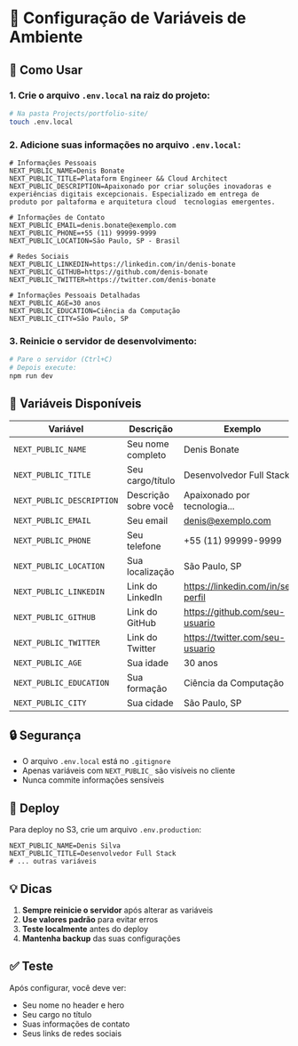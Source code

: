 # 🔧 Configuração de Variáveis de Ambiente

## 📝 Como Usar

### 1. Crie o arquivo `.env.local` na raiz do projeto:

```bash
# Na pasta Projects/portfolio-site/
touch .env.local
```

### 2. Adicione suas informações no arquivo `.env.local`:

```env
# Informações Pessoais
NEXT_PUBLIC_NAME=Denis Bonate
NEXT_PUBLIC_TITLE=Plataform Engineer && Cloud Architect
NEXT_PUBLIC_DESCRIPTION=Apaixonado por criar soluções inovadoras e experiências digitais excepcionais. Especializado em entrega de produto por paltaforma e arquitetura cloud  tecnologias emergentes.

# Informações de Contato
NEXT_PUBLIC_EMAIL=denis.bonate@exemplo.com
NEXT_PUBLIC_PHONE=+55 (11) 99999-9999
NEXT_PUBLIC_LOCATION=São Paulo, SP - Brasil

# Redes Sociais
NEXT_PUBLIC_LINKEDIN=https://linkedin.com/in/denis-bonate
NEXT_PUBLIC_GITHUB=https://github.com/denis-bonate
NEXT_PUBLIC_TWITTER=https://twitter.com/denis-bonate

# Informações Pessoais Detalhadas
NEXT_PUBLIC_AGE=30 anos
NEXT_PUBLIC_EDUCATION=Ciência da Computação
NEXT_PUBLIC_CITY=São Paulo, SP
```

### 3. Reinicie o servidor de desenvolvimento:

```bash
# Pare o servidor (Ctrl+C)
# Depois execute:
npm run dev
```

## 🎯 Variáveis Disponíveis

| Variável | Descrição | Exemplo |
|----------|-----------|---------|
| `NEXT_PUBLIC_NAME` | Seu nome completo | Denis Bonate |
| `NEXT_PUBLIC_TITLE` | Seu cargo/título | Desenvolvedor Full Stack |
| `NEXT_PUBLIC_DESCRIPTION` | Descrição sobre você | Apaixonado por tecnologia... |
| `NEXT_PUBLIC_EMAIL` | Seu email | denis@exemplo.com |
| `NEXT_PUBLIC_PHONE` | Seu telefone | +55 (11) 99999-9999 |
| `NEXT_PUBLIC_LOCATION` | Sua localização | São Paulo, SP |
| `NEXT_PUBLIC_LINKEDIN` | Link do LinkedIn | https://linkedin.com/in/seu-perfil |
| `NEXT_PUBLIC_GITHUB` | Link do GitHub | https://github.com/seu-usuario |
| `NEXT_PUBLIC_TWITTER` | Link do Twitter | https://twitter.com/seu-usuario |
| `NEXT_PUBLIC_AGE` | Sua idade | 30 anos |
| `NEXT_PUBLIC_EDUCATION` | Sua formação | Ciência da Computação |
| `NEXT_PUBLIC_CITY` | Sua cidade | São Paulo, SP |

## 🔒 Segurança

- O arquivo `.env.local` está no `.gitignore`
- Apenas variáveis com `NEXT_PUBLIC_` são visíveis no cliente
- Nunca commite informações sensíveis

## 🚀 Deploy

Para deploy no S3, crie um arquivo `.env.production`:

```env
NEXT_PUBLIC_NAME=Denis Silva
NEXT_PUBLIC_TITLE=Desenvolvedor Full Stack
# ... outras variáveis
```

## 💡 Dicas

1. **Sempre reinicie o servidor** após alterar as variáveis
2. **Use valores padrão** para evitar erros
3. **Teste localmente** antes do deploy
4. **Mantenha backup** das suas configurações

## ✅ Teste

Após configurar, você deve ver:
- Seu nome no header e hero
- Seu cargo no título
- Suas informações de contato
- Seus links de redes sociais 